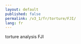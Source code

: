 ```yaml
---
layout: default
published: false
permalink: /v3_1/fr/torture/FJI/
lang: fr
---
```


torture analysis FJI
